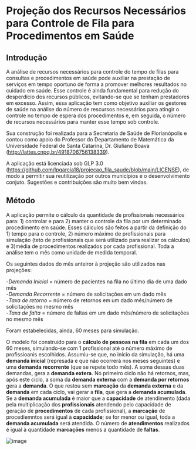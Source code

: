 # Projeção dos Recursos Necessários para Controle de Fila para Procedimentos em Saúde

## Introdução
A análise de recursos necessários para controle do tempo de filas para consultas e procedimentos em saúde pode auxiliar na prestação de serviços em tempo oportuno de forma a promover melhores resultados no cuidado em saúde. Esse controle é ainda fundamental para redução do desperdício dos recursos públicos, evitando-se que se tenham prestadores em excesso. Assim, essa aplicação tem como objetivo auxiliar os gestores de saúde na análise do número de rescursos necessários para atingir o controle no tempo de espera dos procedimentos e, em seguida, o número de recursos necessários para manter esse tempo sob controle. 

Sua construção foi realizada para a Secretaria de Saúde de Florianópolis e contou como apoio do Professor do Departamento de Matemática da Universidade Federal de Santa Catarina, Dr. Giuliano Boava (http://lattes.cnpq.br/4918706756138339).

A aplicação está licenciada sob GLP 3.0 (https://github.com/lpgarcia18/projecao_fila_saude/blob/main/LICENSE), de modo a permitir sua reutilização por outros municípios e o desenvolvimento conjuto. Sugestões e contribuições são muito bem vindas.

## Método
A aplicação permite o cálculo da quantidade de profissionais necessários para: 1) controlar e para 2) manter o controle da fila por um determinado procedimento em saúde. Esses cálculos são feitos a partir da definição do 1) tempo para o controle, 2) número máximo de profissionais para simulação (teto de profissionais que será utilizado para realizar os cálculos) e 3)média de procedimentos realizados por cada profissional. Toda a análise tem o mês como unidade de medida temporal.

Os seguintes dados do mês anteiror à projeção são utilizados nas projeções:

-_Demanda Inicial_ = número de pacientes na fila no último dia de uma dado mês<br />
-_Demanda Recorrente_ = número de solicitações em um dado mês<br />
-_Taxa de retorno_  = número de retornos em um dado mês/número de solicitações no mesmo mês<br />
-_Taxa de falta_  = número de faltas em um dado mês/número de solicitações no mesmo mês<br />

Foram estabelecidas, ainda, 60 meses para simulação.

O modelo foi construido para o **cálculo de pessoas na fila** em cada um dos 60 meses, simulando-se com 1 profissional até o número máximo de profissioanis escolhidos. Assumiu-se que, no início da simulação, há uma **demanda inicial** (represada e que não ocorrerá nos meses seguintes) e uma **demanda recorrente** (que se repete todo mês). A soma dessas duas demandas, gera a **demanda extera**. No primeiro ciclo não há retornos, mas, após este ciclo, a soma da **demanda externa** com a **demanda por retornos** gera a **demanda**. O que restou sem **marcação** da **demanda externa** e da **demanda** em cada ciclo, vai gerar a **fila**, que gera a **demanda acumulada**. Se a **demanda acumulada** é maior que a **capacidade** de atendimento (dada pela multiplicação dos **profissionais** atendendo pelo capacidade de geração de **procedimentos** de cada profissional), a **marcação** de procediemntos será igual à **capacidade**; se for menor ou igual, toda a **demanda acumulada** será atendida. O número de **atendimentos** realizados é igual à quantidade **marcações** menos a quantidade de **faltas**.  

![image](https://user-images.githubusercontent.com/21002844/151796497-7dfbc805-778c-4ddc-847e-3274301b1dd2.png)


